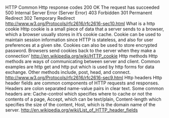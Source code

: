 HTTP
Common Http response codes
200 OK The request has succeeded
500 Internal Server Error (Server Error)
403 Forbidden
301 Permanent Redirect
302 Temporary Redirect
http://www.w3.org/Protocols/rfc2616/rfc2616-sec10.html
What is a http cookie
Http cookie is a small piece of data that a server sends to a browser, which a browser usually stores in it’s cookie cache. Cookie can be used to maintain session information since HTTP is stateless, and also for user preferences at a given site. Cookies can also be used to store encrypted password. Browsers send cookies back to the server when they make a connection’
http://en.wikipedia.org/wiki/HTTP_cookie
Http methods
Http methods are ways of communicating between server and client. Common examples are http get and http put which is used by http forms for data exchange. Other methods include, post, head, and connect.
http://www.w3.org/Protocols/rfc2616/rfc2616-sec9.html
Http headers
Http header fields are common components of HTTP requests and responses. Headers are colon separated name-value pairs in clear text. Some common headers are: Cache-control which specifies where to cache or not the contents of a page, Accept, which can be text/plain, Content-length which specifies the size of the content, Host, which is the domain name of the server.
http://en.wikipedia.org/wiki/List_of_HTTP_header_fields